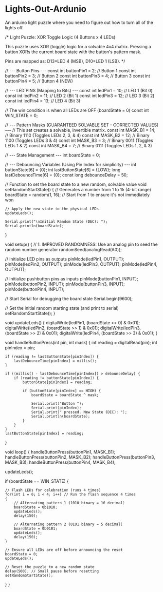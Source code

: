 # Lights-Out-Ardunio
An arduino light puzzle where you need to figure out how to turn all of the lights off.

/*
  Light Puzzle: XOR Toggle Logic (4 Buttons x 4 LEDs)

  This puzzle uses XOR (toggle) logic for a solvable 4x4 matrix.
  Pressing a button XORs the current board state with the button's pattern mask.

  Pins are mapped as: D13=LED 4 (MSB), D10=LED 1 (LSB).
*/

// --- Button Pins ---
const int buttonPin1 = 2;   // Button 1
const int buttonPin2 = 3;   // Button 2
const int buttonPin3 = 4;   // Button 3
const int buttonPin4 = 5;   // Button 4 (NEW)

// --- LED PINS (Mapping to Bits) ---
const int ledPin1 = 10;     // LED 1 (Bit 0)
const int ledPin2 = 11;     // LED 2 (Bit 1)
const int ledPin3 = 12;     // LED 3 (Bit 2)
const int ledPin4 = 13;     // LED 4 (Bit 3)

// The win condition is when all LEDs are OFF (boardState = 0)
const int WIN_STATE = 0; 

// --- Pattern Masks (GUARANTEED SOLVABLE SET - CORRECTED VALUES) ---
// This set creates a solvable, invertible matrix.
const int MASK_B1 = 14;  // Binary 1110 (Toggles LEDs 2, 3, & 4)
const int MASK_B2 = 12;  // Binary 1100 (Toggles LEDs 3 & 4)
const int MASK_B3 = 3;   // Binary 0011 (Toggles LEDs 1 & 2)
const int MASK_B4 = 7;   // Binary 0111 (Toggles LEDs 1, 2, & 3)

// --- State Management ---
int boardState = 0; 

// --- Debouncing Variables (Using Pin Index for simplicity) ---
int buttonState[6] = {0};
int lastButtonState[6] = {LOW};
long lastDebounceTime[6] = {0};
const long debounceDelay = 50;

// Function to set the board state to a new random, solvable value
void setRandomStartState() {
    // Generates a number from 1 to 15 (4-bit range)
    boardState = random(1, 16); // Start from 1 to ensure it's not immediately won
    
    // Apply the new state to the physical LEDs
    updateLeds();

    Serial.print("\nInitial Random State (DEC): ");
    Serial.println(boardState); 
}

void setup() {
  // 1. IMPROVED RANDOMNESS: Use an analog pin to seed the random number generator
  randomSeed(analogRead(A0)); 
  
  // Initialize LED pins as outputs
  pinMode(ledPin1, OUTPUT);
  pinMode(ledPin2, OUTPUT);
  pinMode(ledPin3, OUTPUT);
  pinMode(ledPin4, OUTPUT);

  // Initialize pushbutton pins as inputs
  pinMode(buttonPin1, INPUT);
  pinMode(buttonPin2, INPUT);
  pinMode(buttonPin3, INPUT);
  pinMode(buttonPin4, INPUT); 
  
  // Start Serial for debugging the board state
  Serial.begin(9600);

  // Set the initial random starting state (and print to serial)
  setRandomStartState();
}

void updateLeds() {
  digitalWrite(ledPin1, (boardState >> 0) & 0x01); 
  digitalWrite(ledPin2, (boardState >> 1) & 0x01); 
  digitalWrite(ledPin3, (boardState >> 2) & 0x01); 
  digitalWrite(ledPin4, (boardState >> 3) & 0x01); 
}

void handleButtonPress(int pin, int mask) {
    int reading = digitalRead(pin);
    int pinIndex = pin; 

    if (reading != lastButtonState[pinIndex]) {
        lastDebounceTime[pinIndex] = millis();
    }

    if ((millis() - lastDebounceTime[pinIndex]) > debounceDelay) {
        if (reading != buttonState[pinIndex]) {
            buttonState[pinIndex] = reading;

            if (buttonState[pinIndex] == HIGH) {
                boardState = boardState ^ mask;
                
                Serial.print("Button ");
                Serial.print(pinIndex);
                Serial.print(" pressed. New State (DEC): ");
                Serial.println(boardState); 
            }
        }
    }
    lastButtonState[pinIndex] = reading;
}


void loop() {
  handleButtonPress(buttonPin1, MASK_B1);
  handleButtonPress(buttonPin2, MASK_B2);
  handleButtonPress(buttonPin3, MASK_B3);
  handleButtonPress(buttonPin4, MASK_B4); 

  updateLeds();

  if (boardState == WIN_STATE) 
  {
    
    // Flash LEDs for celebration (runs 4 times)
    for(int i = 0; i < 4; i++) // Run the flash sequence 4 times
    {
        // Alternating pattern 1 (1010 binary = 10 decimal)
        boardState = 0b1010; 
        updateLeds();
        delay(150);
        
        // Alternating pattern 2 (0101 binary = 5 decimal)
        boardState = 0b0101; 
        updateLeds();
        delay(150);
    }
    
    // Ensure all LEDs are off before announcing the reset
    boardState = 0;
    updateLeds();
    
    // Reset the puzzle to a new random state
    delay(500); // Small pause before resetting
    setRandomStartState();
  }
}

